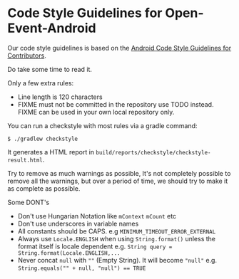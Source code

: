 # Code Style Guidelines for Open-Event-Android

Our code style guidelines is based on the [Android Code Style Guidelines for Contributors](https://source.android.com/source/code-style.html).

Do take some time to read it.

Only a few extra rules:

* Line length is 120 characters
* FIXME must not be committed in the repository use TODO instead. FIXME can be used in your own local repository only.

You can run a checkstyle with most rules via a gradle command:

    $ ./gradlew checkstyle

It generates a HTML report in `build/reports/checkstyle/checkstyle-result.html`.

Try to remove as much warnings as possible, It's not completely possible to remove all the warnings, but over a period of time, we should try to make it as complete as possible.

Some DONT's

* Don't use Hungarian Notation like `mContext` `mCount` etc
* Don't use underscores in variable names
* All constants should be CAPS. e.g `MINIMUM_TIMEOUT_ERROR_EXTERNAL`
* Always use `Locale.ENGLISH` when using `String.format()` unless the format itself is locale dependent e.g. `String query = String.format(Locale.ENGLISH,...`
* Never concat `null` with `""` (Empty String). It will become `"null"` e.g. `String.equals("" + null, "null") == TRUE` 